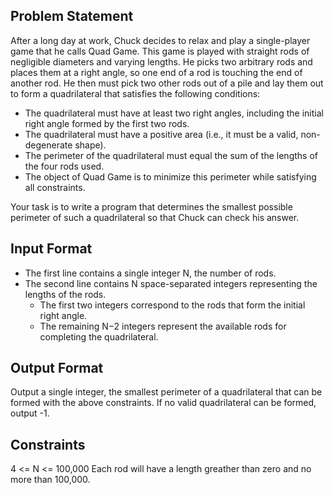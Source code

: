 ## Problem Statement

After a long day at work, Chuck decides to relax and play a single-player game that he calls Quad Game. This game is played with straight rods of negligible diameters and varying lengths. He picks two arbitrary rods and places them at a right angle, so one end of a rod is touching the end of another rod. He then must pick two other rods out of a pile and lay them out to form a quadrilateral that satisfies the following conditions:

- The quadrilateral must have at least two right angles, including the initial right angle formed by the first two rods.
- The quadrilateral must have a positive area (i.e., it must be a valid, non-degenerate shape).
- The perimeter of the quadrilateral must equal the sum of the lengths of the four rods used.
- The object of Quad Game is to minimize this perimeter while satisfying all constraints.

Your task is to write a program that determines the smallest possible perimeter of such a quadrilateral so that Chuck can check his answer.


## Input Format

- The first line contains a single integer N, the number of rods.
- The second line contains N space-separated integers representing the lengths of the rods.
  - The first two integers correspond to the rods that form the initial right angle.
  - The remaining N−2 integers represent the available rods for completing the quadrilateral.

## Output Format

Output a single integer, the smallest perimeter of a quadrilateral that can be formed with the above constraints. If no valid quadrilateral can be formed, output -1.

## Constraints

4 <= N <= 100,000
Each rod will have a length greather than zero and no more than 100,000.
